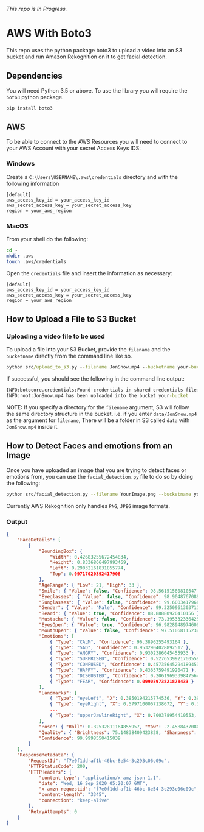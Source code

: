 <i>This repo is In Progress.</i>


# AWS With Boto3

This repo uses the python package boto3 to upload a video into an S3 bucket and run Amazon Rekognition on it to get facial detection. 

## Dependencies

You will need Python 3.5 or above. To use the library you will require the `boto3` python package. 

```
pip install boto3
```

## AWS

To be able to connect to the AWS Resources you will need to connect to your AWS Account with your secret Access Keys IDS:

### Windows

Create a `C:\Users\USERNAME\.aws\credentials` directory and with the following information

```
[default]
aws_access_key_id = your_access_key_id
aws_secret_access_key = your_secret_access_key
region = your_aws_region
```

### MacOS

From your shell do the following:

```bash
cd ~
mkdir .aws
touch .aws/credentials
```

Open the `credentials` file and insert the information as necessary:

```
[default]
aws_access_key_id = your_access_key_id
aws_secret_access_key = your_secret_access_key
region = your_aws_region
```

## How to Upload a File to S3 Bucket


### Uploading a video file to be used

To upload a file into your S3 Bucket, provide the `filename` and the `bucketname` directly from the command line like so.

```cmd
python src/upload_to_s3.py --filename JonSnow.mp4 --bucketname your-bucket
```

If successful, you should see the following in the command line output:

```cmd
INFO:botocore.credentials:Found credentials in shared credentials file: ~/.aws/credentials
INFO:root:JonSnow.mp4 has been uploaded into the bucket your-bucket
```

NOTE: If you specify a directory for the `filename` argument, S3 will follow the same directory structure in the bucket. i.e. if you enter `data/JonSnow.mp4` as the argument for `filename`, There will be a folder in S3 called `data` with `JonSnow.mp4` inside it. 

## How to Detect Faces and emotions from an Image

Once you have uploaded an image that you are trying to detect faces or emotions from, you can use the `facial_detection.py` file to do so by doing the following:

```bash
python src/facial_detection.py --filename YourImage.png --bucketname your-bucket
```

Currently AWS Rekognition only handles `PNG`, `JPEG` image formats. 

### Output

```json
{
	"FaceDetails": [
		{
			"BoundingBox": {
				"Width": 0.42683255672454834,
				"Height": 0.8336866497993469,
				"Left": 0.29032161831855774,
				"Top": 0.09717020392417908
			},
			"AgeRange": { "Low": 21, "High": 33 },
			"Smile": { "Value": false, "Confidence": 98.56151580810547 },
			"Eyeglasses": { "Value": false, "Confidence": 98.90487670898438 },
			"Sunglasses": { "Value": false, "Confidence": 99.600341796875 },
			"Gender": { "Value": "Male", "Confidence": 99.3250961303711 },
			"Beard": { "Value": true, "Confidence": 88.88880920410156 },
			"Mustache": { "Value": false, "Confidence": 73.39533233642578 },
			"EyesOpen": { "Value": true, "Confidence": 96.98289489746094 },
			"MouthOpen": { "Value": false, "Confidence": 97.51068115234375 },
			"Emotions": [
				{ "Type": "CALM", "Confidence": 96.3896255493164 },
				{ "Type": "SAD", "Confidence": 0.9532904028892517 },
				{ "Type": "ANGRY", "Confidence": 0.9302386045455933 },
				{ "Type": "SURPRISED", "Confidence": 0.5276539921760559 },
				{ "Type": "CONFUSED", "Confidence": 0.45735645294189453 },
				{ "Type": "HAPPY", "Confidence": 0.4365759491920471 },
				{ "Type": "DISGUSTED", "Confidence": 0.20619693398475647 },
				{ "Type": "FEAR", "Confidence": 0.09905973821878433 }
			],
			"Landmarks": [
				{ "Type": "eyeLeft", "X": 0.3850194215774536, "Y": 0.39215198159217834 },
				{ "Type": "eyeRight", "X": 0.5797100067138672, "Y": 0.3932642638683319 },
				...
				{ "Type": "upperJawlineRight", "X": 0.700378954410553, "Y": 0.38627853989601135 }
			],
			"Pose": { "Roll": 0.32532811164855957, "Yaw": -2.45884370803833, "Pitch": -1.9749592542648315 },
			"Quality": { "Brightness": 75.14838409423828, "Sharpness": 83.14741516113281 },
			"Confidence": 99.9998550415039
		}
	],
	"ResponseMetadata": {
		"RequestId": "f7e0f1dd-af1b-46bc-8e54-3c293c06c09c",
		"HTTPStatusCode": 200,
		"HTTPHeaders": {
			"content-type": "application/x-amz-json-1.1",
			"date": "Wed, 16 Sep 2020 05:20:07 GMT",
			"x-amzn-requestid": "f7e0f1dd-af1b-46bc-8e54-3c293c06c09c",
			"content-length": "3345",
			"connection": "keep-alive"
		},
		"RetryAttempts": 0
	}
}
```